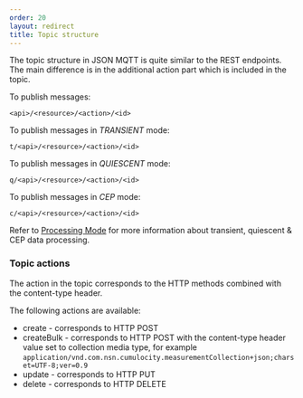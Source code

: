 ```yaml
---
order: 20
layout: redirect
title: Topic structure
---
```


The topic structure in JSON MQTT is quite similar to the REST endpoints. The main difference is in the additional action part which is included in the topic. 

To publish messages:
```
<api>/<resource>/<action>/<id>
```

To publish messages in *TRANSIENT* mode:
```
t/<api>/<resource>/<action>/<id>
```

To publish messages in *QUIESCENT* mode:
```
q/<api>/<resource>/<action>/<id>
```

To publish messages in *CEP* mode:
```
c/<api>/<resource>/<action>/<id>
``` 

Refer to [Processing Mode](/guides/reference/rest-implementation#processingmode) for more information about transient, quiescent & CEP data processing. 

### Topic actions

The action in the topic corresponds to the HTTP methods combined with the content-type header.

The following actions are available:

- create - corresponds to HTTP POST
- createBulk - corresponds to HTTP POST with the content-type header value set to collection media type, for example `application/vnd.com.nsn.cumulocity.measurementCollection+json;charset=UTF-8;ver=0.9`
- update - corresponds to HTTP PUT
- delete - corresponds to HTTP DELETE